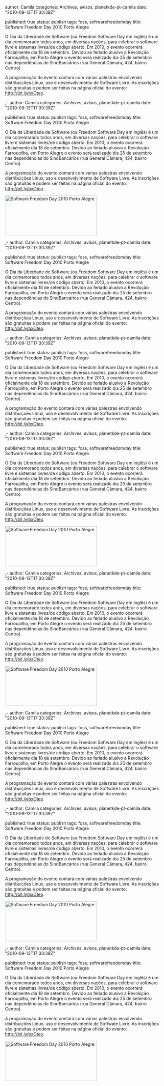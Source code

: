 
author: Camila
categories: Archives, avisos, planetkde-pt-camila
date: "2010-09-13T17:30:39Z"
 
published: true
status: publish
tags: foss, softwarefreedomday
title: Software Freedom Day 2010 Porto Alegre


<p>O Dia da Liberdade de Software (ou Freedom Software Day em inglês) é um dia comemorado todos anos, em diversas nações, para celebrar o software livre e sistemas livres/de código aberto. Em 2010, o evento ocorrerá oficialmente dia 18 de setembro. Devido ao feriado alusivo a Revolução Farroupilha, em Porto Alegre o evento será realizado dia 25 de setembro nas dependências do SindBancários (rua General Câmara, 424, bairro Centro).</p>
<p>A programação do evento contará com várias palestras envolvendo distribuições Linux, uso e desenvolvimento de Software Livre. As inscrições são gratuitas e podem ser feitas na página oficial do evento: <a href="http://bit.ly/bxOteo" target="_blank">http://bit.ly/bxOteo</a>.</p>,-
author: Camila
categories: Archives, avisos, planetkde-pt-camila
date: "2010-09-13T17:30:39Z"
 
published: true
status: publish
tags: foss, softwarefreedomday
title: Software Freedom Day 2010 Porto Alegre


<p>O Dia da Liberdade de Software (ou Freedom Software Day em inglês) é um dia comemorado todos anos, em diversas nações, para celebrar o software livre e sistemas livres/de código aberto. Em 2010, o evento ocorrerá oficialmente dia 18 de setembro. Devido ao feriado alusivo a Revolução Farroupilha, em Porto Alegre o evento será realizado dia 25 de setembro nas dependências do SindBancários (rua General Câmara, 424, bairro Centro).</p>
<p>A programação do evento contará com várias palestras envolvendo distribuições Linux, uso e desenvolvimento de Software Livre. As inscrições são gratuitas e podem ser feitas na página oficial do evento: <a href="http://bit.ly/bxOteo" target="_blank">http://bit.ly/bxOteo</a>.</p>
<p><a href="http://wiki.softwarefreedomday.org/2010/SouthAmerica/Brazil/PortoAlegre/Software-Livre-POA"><img class="aligncenter" title="Software Freedom Day 2010 Porto Alegre" src="/assets/images/logo.png" alt="Software Freedom Day 2010 Porto Alegre" width="300" height="130" /></a></p>,-
author: Camila
categories: Archives, avisos, planetkde-pt-camila
date: "2010-09-13T17:30:39Z"
 
published: true
status: publish
tags: foss, softwarefreedomday
title: Software Freedom Day 2010 Porto Alegre


<p>O Dia da Liberdade de Software (ou Freedom Software Day em inglês) é um dia comemorado todos anos, em diversas nações, para celebrar o software livre e sistemas livres/de código aberto. Em 2010, o evento ocorrerá oficialmente dia 18 de setembro. Devido ao feriado alusivo a Revolução Farroupilha, em Porto Alegre o evento será realizado dia 25 de setembro nas dependências do SindBancários (rua General Câmara, 424, bairro Centro).</p>
<p>A programação do evento contará com várias palestras envolvendo distribuições Linux, uso e desenvolvimento de Software Livre. As inscrições são gratuitas e podem ser feitas na página oficial do evento: <a href="http://bit.ly/bxOteo" target="_blank">http://bit.ly/bxOteo</a>.</p>,-
author: Camila
categories: Archives, avisos, planetkde-pt-camila
date: "2010-09-13T17:30:39Z"
 
published: true
status: publish
tags: foss, softwarefreedomday
title: Software Freedom Day 2010 Porto Alegre


<p>O Dia da Liberdade de Software (ou Freedom Software Day em inglês) é um dia comemorado todos anos, em diversas nações, para celebrar o software livre e sistemas livres/de código aberto. Em 2010, o evento ocorrerá oficialmente dia 18 de setembro. Devido ao feriado alusivo a Revolução Farroupilha, em Porto Alegre o evento será realizado dia 25 de setembro nas dependências do SindBancários (rua General Câmara, 424, bairro Centro).</p>
<p>A programação do evento contará com várias palestras envolvendo distribuições Linux, uso e desenvolvimento de Software Livre. As inscrições são gratuitas e podem ser feitas na página oficial do evento: <a href="http://bit.ly/bxOteo" target="_blank">http://bit.ly/bxOteo</a>.</p>,-
author: Camila
categories: Archives, avisos, planetkde-pt-camila
date: "2010-09-13T17:30:39Z"
 
published: true
status: publish
tags: foss, softwarefreedomday
title: Software Freedom Day 2010 Porto Alegre


<p>O Dia da Liberdade de Software (ou Freedom Software Day em inglês) é um dia comemorado todos anos, em diversas nações, para celebrar o software livre e sistemas livres/de código aberto. Em 2010, o evento ocorrerá oficialmente dia 18 de setembro. Devido ao feriado alusivo a Revolução Farroupilha, em Porto Alegre o evento será realizado dia 25 de setembro nas dependências do SindBancários (rua General Câmara, 424, bairro Centro).</p>
<p>A programação do evento contará com várias palestras envolvendo distribuições Linux, uso e desenvolvimento de Software Livre. As inscrições são gratuitas e podem ser feitas na página oficial do evento: <a href="http://bit.ly/bxOteo" target="_blank">http://bit.ly/bxOteo</a>.</p>
<p><a href="http://wiki.softwarefreedomday.org/2010/SouthAmerica/Brazil/PortoAlegre/Software-Livre-POA"><img class="aligncenter" title="Software Freedom Day 2010 Porto Alegre" src="/assets/images/logo.png" alt="Software Freedom Day 2010 Porto Alegre" width="300" height="130" /></a></p>,-
author: Camila
categories: Archives, avisos, planetkde-pt-camila
date: "2010-09-13T17:30:39Z"
 
published: true
status: publish
tags: foss, softwarefreedomday
title: Software Freedom Day 2010 Porto Alegre


<p>O Dia da Liberdade de Software (ou Freedom Software Day em inglês) é um dia comemorado todos anos, em diversas nações, para celebrar o software livre e sistemas livres/de código aberto. Em 2010, o evento ocorrerá oficialmente dia 18 de setembro. Devido ao feriado alusivo a Revolução Farroupilha, em Porto Alegre o evento será realizado dia 25 de setembro nas dependências do SindBancários (rua General Câmara, 424, bairro Centro).</p>
<p>A programação do evento contará com várias palestras envolvendo distribuições Linux, uso e desenvolvimento de Software Livre. As inscrições são gratuitas e podem ser feitas na página oficial do evento: <a href="http://bit.ly/bxOteo" target="_blank">http://bit.ly/bxOteo</a>.</p>
<p><a href="http://wiki.softwarefreedomday.org/2010/SouthAmerica/Brazil/PortoAlegre/Software-Livre-POA"><img class="aligncenter" title="Software Freedom Day 2010 Porto Alegre" src="/assets/images/logo.png" alt="Software Freedom Day 2010 Porto Alegre" width="300" height="130" /></a></p>,-
author: Camila
categories: Archives, avisos, planetkde-pt-camila
date: "2010-09-13T17:30:39Z"
 
published: true
status: publish
tags: foss, softwarefreedomday
title: Software Freedom Day 2010 Porto Alegre


<p>O Dia da Liberdade de Software (ou Freedom Software Day em inglês) é um dia comemorado todos anos, em diversas nações, para celebrar o software livre e sistemas livres/de código aberto. Em 2010, o evento ocorrerá oficialmente dia 18 de setembro. Devido ao feriado alusivo a Revolução Farroupilha, em Porto Alegre o evento será realizado dia 25 de setembro nas dependências do SindBancários (rua General Câmara, 424, bairro Centro).</p>
<p>A programação do evento contará com várias palestras envolvendo distribuições Linux, uso e desenvolvimento de Software Livre. As inscrições são gratuitas e podem ser feitas na página oficial do evento: <a href="http://bit.ly/bxOteo" target="_blank">http://bit.ly/bxOteo</a>.</p>,-
author: Camila
categories: Archives, avisos, planetkde-pt-camila
date: "2010-09-13T17:30:39Z"
 
published: true
status: publish
tags: foss, softwarefreedomday
title: Software Freedom Day 2010 Porto Alegre


<p>O Dia da Liberdade de Software (ou Freedom Software Day em inglês) é um dia comemorado todos anos, em diversas nações, para celebrar o software livre e sistemas livres/de código aberto. Em 2010, o evento ocorrerá oficialmente dia 18 de setembro. Devido ao feriado alusivo a Revolução Farroupilha, em Porto Alegre o evento será realizado dia 25 de setembro nas dependências do SindBancários (rua General Câmara, 424, bairro Centro).</p>
<p>A programação do evento contará com várias palestras envolvendo distribuições Linux, uso e desenvolvimento de Software Livre. As inscrições são gratuitas e podem ser feitas na página oficial do evento: <a href="http://bit.ly/bxOteo" target="_blank">http://bit.ly/bxOteo</a>.</p>
<p><a href="http://wiki.softwarefreedomday.org/2010/SouthAmerica/Brazil/PortoAlegre/Software-Livre-POA"><img class="aligncenter" title="Software Freedom Day 2010 Porto Alegre" src="/assets/images/logo.png" alt="Software Freedom Day 2010 Porto Alegre" width="300" height="130" /></a></p>,-
author: Camila
categories: Archives, avisos, planetkde-pt-camila
date: "2010-09-13T17:30:39Z"
 
published: true
status: publish
tags: foss, softwarefreedomday
title: Software Freedom Day 2010 Porto Alegre


<p>O Dia da Liberdade de Software (ou Freedom Software Day em inglês) é um dia comemorado todos anos, em diversas nações, para celebrar o software livre e sistemas livres/de código aberto. Em 2010, o evento ocorrerá oficialmente dia 18 de setembro. Devido ao feriado alusivo a Revolução Farroupilha, em Porto Alegre o evento será realizado dia 25 de setembro nas dependências do SindBancários (rua General Câmara, 424, bairro Centro).</p>
<p>A programação do evento contará com várias palestras envolvendo distribuições Linux, uso e desenvolvimento de Software Livre. As inscrições são gratuitas e podem ser feitas na página oficial do evento: <a href="http://bit.ly/bxOteo" target="_blank">http://bit.ly/bxOteo</a>.</p>
<p><a href="http://wiki.softwarefreedomday.org/2010/SouthAmerica/Brazil/PortoAlegre/Software-Livre-POA"><img class="aligncenter" title="Software Freedom Day 2010 Porto Alegre" src="/assets/images/logo.png" alt="Software Freedom Day 2010 Porto Alegre" width="300" height="130" /></a></p>
